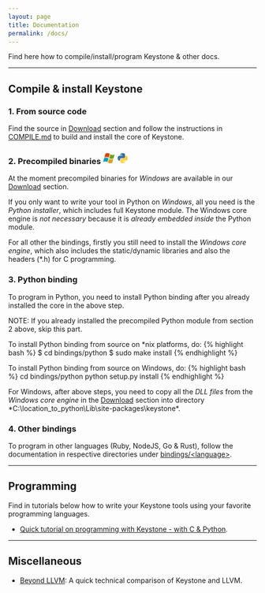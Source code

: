 ```yaml
---
layout: page
title: Documentation
permalink: /docs/
---
```


Find here how to compile/install/program Keystone & other docs.

---

## Compile & install Keystone

### 1. From source code

Find the source in [Download](/download) section and follow the instructions in [COMPILE.md](https://github.com/keystone-engine/keystone/blob/master/docs/COMPILE.md) to build and install the core of Keystone.

### 2. Precompiled binaries <img src="/images/windows.png" height="24" width="24"> <img src="/images/python.png" height="24" width="24">

At the moment precompiled binaries for *Windows* are available in our [Download](/download) section.

If you only want to write your tool in Python on *Windows*, all you need is the *Python installer*, which includes full Keystone module. The Windows core engine is *not necessary* because it is *already embedded inside* the Python module.

For all other the bindings, firstly you still need to install the *Windows core engine*, which also includes the static/dynamic libraries and also the headers (\*.h) for C programming.

### 3. Python binding

To program in Python, you need to install Python binding after you already installed the core in the above step.

NOTE: If you already installed the precompiled Python module from section 2 above, skip this part.

To install Python binding from source on \*nix platforms, do:
{% highlight bash %}
$ cd bindings/python
$ sudo make install
{% endhighlight %}

To install Python binding from source on Windows, do:
{% highlight bash %}
cd bindings/python
python setup.py install
{% endhighlight %}

For Windows, after above steps, you need to copy all the *DLL files* from the *Windows core engine* in the [Download](/download) section into directory *C:\location_to_python\Lib\site-packages\keystone\*.

### 4. Other bindings

To program in other languages (Ruby, NodeJS, Go & Rust), follow the documentation in respective directories under [bindings/\<language\>](https://github.com/keystone-engine/keystone/blob/master/bindings).

---

## Programming

Find in tutorials below how to write your Keystone tools using your favorite programming languages.

- [Quick tutorial on programming with Keystone - with C & Python](tutorial.html).

---

## Miscellaneous

- [Beyond LLVM](/docs/beyond_llvm.html): A quick technical comparison of Keystone and LLVM.
